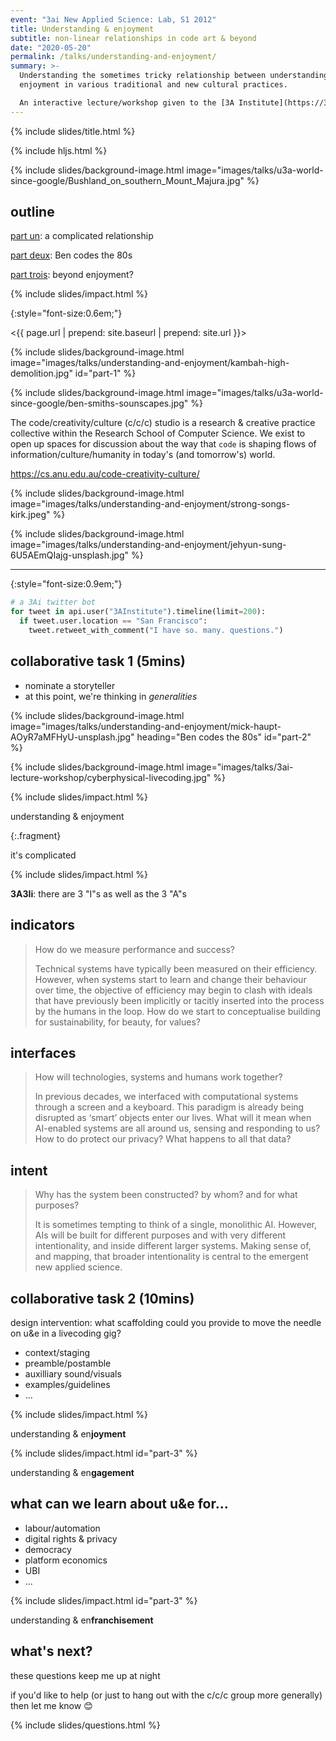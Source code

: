 ```yaml
---
event: "3ai New Applied Science: Lab, S1 2012"
title: Understanding & enjoyment
subtitle: non-linear relationships in code art & beyond
date: "2020-05-20"
permalink: /talks/understanding-and-enjoyment/
summary: >-
  Understanding the sometimes tricky relationship between understanding &
  enjoyment in various traditional and new cultural practices.

  An interactive lecture/workshop given to the [3A Institute](https://3ainstitute.cecs.anu.edu.au) masters program.
---
```


{% include slides/title.html %}

{% include hljs.html %}

{% include slides/background-image.html image="images/talks/u3a-world-since-google/Bushland_on_southern_Mount_Majura.jpg" %}

## outline

[part un](#part-1): a complicated relationship

[part deux](#part-2): Ben codes the 80s

[part trois](#part-3): beyond enjoyment?

{% include slides/impact.html %}

{:style="font-size:0.6em;"}

<{{ page.url | prepend: site.baseurl | prepend: site.url }}>

{% include slides/background-image.html image="images/talks/understanding-and-enjoyment/kambah-high-demolition.jpg" id="part-1" %}

{% include slides/background-image.html image="images/talks/u3a-world-since-google/ben-smiths-sounscapes.jpg" %}

The code/creativity/culture (c/c/c) studio is a research & creative practice
collective within the Research School of Computer Science. We exist to open up
spaces for discussion about the way that `code` is shaping flows of
information/culture/humanity in today's (and tomorrow's) world.

<https://cs.anu.edu.au/code-creativity-culture/>

{% include slides/background-image.html image="images/talks/understanding-and-enjoyment/strong-songs-kirk.jpeg" %}

{% include slides/background-image.html image="images/talks/understanding-and-enjoyment/jehyun-sung-6U5AEmQIajg-unsplash.jpg" %}

<hr class="center">

{:style="font-size:0.9em;"}

```python
# a 3Ai twitter bot
for tweet in api.user("3AInstitute").timeline(limit=200):
  if tweet.user.location == "San Francisco":
    tweet.retweet_with_comment("I have so. many. questions.")
```

## collaborative task 1 (5mins)

- nominate a storyteller
- at this point, we're thinking in _generalities_

{% include slides/background-image.html image="images/talks/understanding-and-enjoyment/mick-haupt-AOyR7aMFHyU-unsplash.jpg" heading="Ben codes the 80s" id="part-2" %}

{% include slides/background-image.html image="images/talks/3ai-lecture-workshop/cyberphysical-livecoding.jpg" %}

{% include slides/impact.html %}

understanding & enjoyment

{:.fragment}

it's complicated

{% include slides/impact.html %}

**3A3Ii**: there are 3 "I"s as well as the 3 "A"s

## indicators

> How do we measure performance and success?
>
> Technical systems have typically been measured on their efficiency. However,
> when systems start to learn and change their behaviour over time, the objective
> of efficiency may begin to clash with ideals that have previously been
> implicitly or tacitly inserted into the process by the humans in the loop. How
> do we start to conceptualise building for sustainability, for beauty, for
> values?

## interfaces 

> How will technologies, systems and humans work together?
>
> In previous decades, we interfaced with computational systems through a screen
> and a keyboard. This paradigm is already being disrupted as ‘smart’ objects
> enter our lives. What will it mean when AI-enabled systems are all around us,
> sensing and responding to us? How to do protect our privacy? What happens to
> all that data?

## intent

> Why has the system been constructed? by whom? and for what purposes?
>
> It is sometimes tempting to think of a single, monolithic AI. However, AIs
> will be built for different purposes and with very different intentionality,
> and inside different larger systems. Making sense of, and mapping, that
> broader intentionality is central to the emergent new applied science.

## collaborative task 2 (10mins)

design intervention: what scaffolding could you provide to move the needle on
u&e in a livecoding gig?

- context/staging
- preamble/postamble
- auxilliary sound/visuals
- examples/guidelines
- ...

{% include slides/impact.html %}

understanding & en**joyment**

{% include slides/impact.html id="part-3" %}

understanding & en**gagement**

## what can we learn about u&e for...

- labour/automation
- digital rights & privacy
- democracy
- platform economics
- UBI
- ...

{% include slides/impact.html id="part-3" %}

understanding & en**franchisement**

## what's next?

these questions keep me up at night

if you'd like to help (or just to hang out with the c/c/c group more generally)
then let me know 😊

{% include slides/questions.html %}

